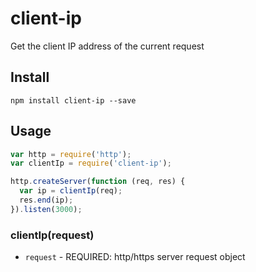 # client-ip

Get the client IP address of the current request

## Install

```
npm install client-ip --save
```

## Usage

```js
var http = require('http');
var clientIp = require('client-ip');

http.createServer(function (req, res) {
  var ip = clientIp(req);
  res.end(ip);
}).listen(3000);
```

### clientIp(request)

* `request` - REQUIRED: http/https server request object
